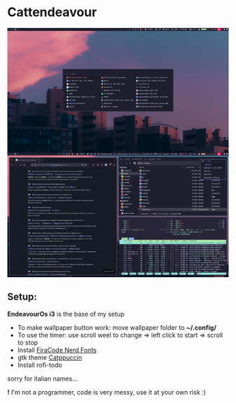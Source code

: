 # Cattendeavour
![Desktop](desk.png)
## Setup:
**EndeavourOs i3** is the base of my setup
* To make wallpaper button work: move wallpaper folder to **~/.config/**
* To use the timer: use scroll weel to change => left click to start => scroll to stop
* Install [FiraCode Nerd Fonts](https://www.nerdfonts.com/font-downloads)
* gtk theme [Catppuccin](https://aur.archlinux.org/packages/catppuccin-gtk-theme-mocha)
* Install rofi-todo

sorry for italian names...

**!** I'm not a programmer, code is very messy, use it at your own risk :)
